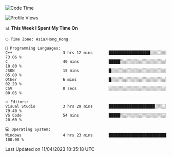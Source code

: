 <!--START_SECTION:waka-->
![Code Time](http://img.shields.io/badge/Code%20Time-46%20hrs%2010%20mins-blue)

![Profile Views](http://img.shields.io/badge/Profile%20Views-1-blue)

📊 **This Week I Spent My Time On** 

```text
🕑︎ Time Zone: Asia/Hong_Kong

💬 Programming Languages: 
C++                      3 hrs 12 mins       ██████████████████░░░░░░░   73.06 % 
C                        49 mins             █████░░░░░░░░░░░░░░░░░░░░   18.80 % 
JSON                     15 mins             █░░░░░░░░░░░░░░░░░░░░░░░░   05.80 % 
Other                    6 mins              █░░░░░░░░░░░░░░░░░░░░░░░░   02.29 % 
CSV                      0 secs              ░░░░░░░░░░░░░░░░░░░░░░░░░   00.05 % 

🔥 Editors: 
Visual Studio            3 hrs 29 mins       ████████████████████░░░░░   79.40 % 
VS Code                  54 mins             █████░░░░░░░░░░░░░░░░░░░░   20.60 % 

💻 Operating System: 
Windows                  4 hrs 23 mins       █████████████████████████   100.00 % 
```


 Last Updated on 11/04/2023 10:35:18 UTC
<!--END_SECTION:waka-->
